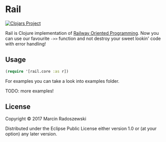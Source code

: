 # Rail

[![Clojars Project](https://img.shields.io/clojars/v/marad/rail.svg)](https://clojars.org/marad/rail)

Rail is Clojure implementation of [Railway Oriented Programming](https://fsharpforfunandprofit.com/rop/).
Now you can use our favourite `->>` function and not destroy your sweet lookin' code with error handling!

## Usage

```clojure
(require '[rail.core :as r])
```

For examples you can take a look into examples folder.

TODO: more examples!


## License

Copyright © 2017 Marcin Radoszewski

Distributed under the Eclipse Public License either version 1.0 or (at
your option) any later version.
